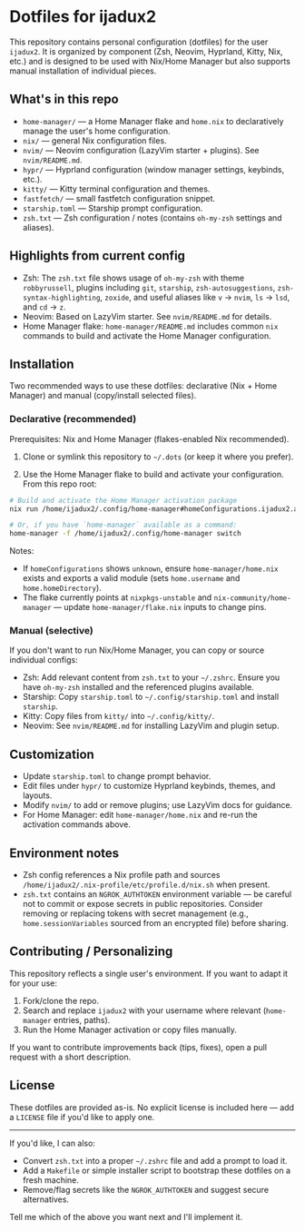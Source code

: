 # Dotfiles for ijadux2

This repository contains personal configuration (dotfiles) for the user `ijadux2`.
It is organized by component (Zsh, Neovim, Hyprland, Kitty, Nix, etc.) and is designed to be used with Nix/Home Manager but also supports manual installation of individual pieces.

## What's in this repo

- `home-manager/` — a Home Manager flake and `home.nix` to declaratively manage the user's home configuration.
- `nix/` — general Nix configuration files.
- `nvim/` — Neovim configuration (LazyVim starter + plugins). See `nvim/README.md`.
- `hypr/` — Hyprland configuration (window manager settings, keybinds, etc.).
- `kitty/` — Kitty terminal configuration and themes.
- `fastfetch/` — small fastfetch configuration snippet.
- `starship.toml` — Starship prompt configuration.
- `zsh.txt` — Zsh configuration / notes (contains `oh-my-zsh` settings and aliases).

## Highlights from current config

- Zsh: The `zsh.txt` file shows usage of `oh-my-zsh` with theme `robbyrussell`, plugins including `git`, `starship`, `zsh-autosuggestions`, `zsh-syntax-highlighting`, `zoxide`, and useful aliases like `v` → `nvim`, `ls` → `lsd`, and `cd` → `z`.
- Neovim: Based on LazyVim starter. See `nvim/README.md` for details.
- Home Manager flake: `home-manager/README.md` includes common `nix` commands to build and activate the Home Manager configuration.

## Installation

Two recommended ways to use these dotfiles: declarative (Nix + Home Manager) and manual (copy/install selected files).

### Declarative (recommended)

Prerequisites: Nix and Home Manager (flakes-enabled Nix recommended).

1. Clone or symlink this repository to `~/.dots` (or keep it where you prefer).

2. Use the Home Manager flake to build and activate your configuration. From this repo root:

```bash
# Build and activate the Home Manager activation package
nix run /home/ijadux2/.config/home-manager#homeConfigurations.ijadux2.activationPackage

# Or, if you have `home-manager` available as a command:
home-manager -f /home/ijadux2/.config/home-manager switch
```

Notes:
- If `homeConfigurations` shows `unknown`, ensure `home-manager/home.nix` exists and exports a valid module (sets `home.username` and `home.homeDirectory`).
- The flake currently points at `nixpkgs-unstable` and `nix-community/home-manager` — update `home-manager/flake.nix` inputs to change pins.

### Manual (selective)

If you don't want to run Nix/Home Manager, you can copy or source individual configs:

- Zsh: Add relevant content from `zsh.txt` to your `~/.zshrc`. Ensure you have `oh-my-zsh` installed and the referenced plugins available.
- Starship: Copy `starship.toml` to `~/.config/starship.toml` and install `starship`.
- Kitty: Copy files from `kitty/` into `~/.config/kitty/`.
- Neovim: See `nvim/README.md` for installing LazyVim and plugin setup.

## Customization

- Update `starship.toml` to change prompt behavior.
- Edit files under `hypr/` to customize Hyprland keybinds, themes, and layouts.
- Modify `nvim/` to add or remove plugins; use LazyVim docs for guidance.
- For Home Manager: edit `home-manager/home.nix` and re-run the activation commands above.

## Environment notes

- Zsh config references a Nix profile path and sources `/home/ijadux2/.nix-profile/etc/profile.d/nix.sh` when present.
- `zsh.txt` contains an `NGROK_AUTHTOKEN` environment variable — be careful not to commit or expose secrets in public repositories. Consider removing or replacing tokens with secret management (e.g., `home.sessionVariables` sourced from an encrypted file) before sharing.

## Contributing / Personalizing

This repository reflects a single user's environment. If you want to adapt it for your use:

1. Fork/clone the repo.
2. Search and replace `ijadux2` with your username where relevant (`home-manager` entries, paths).
3. Run the Home Manager activation or copy files manually.

If you want to contribute improvements back (tips, fixes), open a pull request with a short description.

## License

These dotfiles are provided as-is. No explicit license is included here — add a `LICENSE` file if you'd like to apply one.

---

If you'd like, I can also:

- Convert `zsh.txt` into a proper `~/.zshrc` file and add a prompt to load it.
- Add a `Makefile` or simple installer script to bootstrap these dotfiles on a fresh machine.
- Remove/flag secrets like the `NGROK_AUTHTOKEN` and suggest secure alternatives.

Tell me which of the above you want next and I'll implement it.
